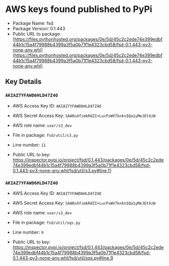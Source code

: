 # AWS keys found published to PyPi

* Package Name: fsd
* Package Version: 0.1.443
* Public URL to package: [https://files.pythonhosted.org/packages/0e/5d/45c2c2ede74e399edbf44b1c15a4f79988b4399a3f5a0b71f1e4323cbd58/fsd-0.1.443-py3-none-any.whl](https://files.pythonhosted.org/packages/0e/5d/45c2c2ede74e399edbf44b1c15a4f79988b4399a3f5a0b71f1e4323cbd58/fsd-0.1.443-py3-none-any.whl)

## Key Details

### `AKIAZ7YFAWD6HLD47Z4O`

* AWS Access Key ID: `AKIAZ7YFAWD6HLD47Z4O`
* AWS Secret Access Key: `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` 
* AWS role name: `user/s3_dev`
* File in package: `fsd/util/s3.py`
* Line number: `11`

* Public URL to key: https://inspector.pypi.io/project/fsd/0.1.443/packages/0e/5d/45c2c2ede74e399edbf44b1c15a4f79988b4399a3f5a0b71f1e4323cbd58/fsd-0.1.443-py3-none-any.whl/fsd/util/s3.py#line.11



### `AKIAZ7YFAWD6HLD47Z4O`

* AWS Access Key ID: `AKIAZ7YFAWD6HLD47Z4O`
* AWS Secret Access Key: `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` 
* AWS role name: `user/s3_dev`
* File in package: `fsd/util/sqs.py`
* Line number: `9`

* Public URL to key: https://inspector.pypi.io/project/fsd/0.1.443/packages/0e/5d/45c2c2ede74e399edbf44b1c15a4f79988b4399a3f5a0b71f1e4323cbd58/fsd-0.1.443-py3-none-any.whl/fsd/util/sqs.py#line.9


